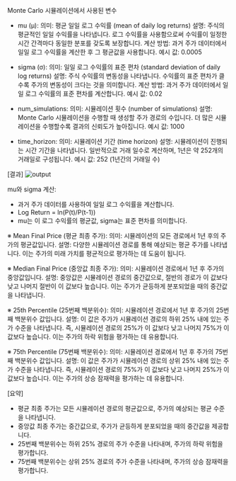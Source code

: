 Monte Carlo 시뮬레이션에서 사용된 변수

- mu (μ):
의미: 평균 일일 로그 수익률 (mean of daily log returns)
설명: 주식의 평균적인 일일 수익률을 나타냅니다. 로그 수익률을 사용함으로써 수익률이 일정한 시간 간격마다 동일한 분포를 갖도록 보장합니다.
계산 방법: 과거 주가 데이터에서 일일 로그 수익률을 계산한 후 그 평균값을 사용합니다.
예시 값: 0.0005

- sigma (σ):
의미: 일일 로그 수익률의 표준 편차 (standard deviation of daily log returns)
설명: 주식 수익률의 변동성을 나타냅니다. 수익률의 표준 편차가 클수록 주가의 변동성이 크다는 것을 의미합니다.
계산 방법: 과거 주가 데이터에서 일일 로그 수익률의 표준 편차를 계산합니다.
예시 값: 0.02

- num_simulations:
의미: 시뮬레이션 횟수 (number of simulations)
설명: Monte Carlo 시뮬레이션을 수행할 때 생성할 주가 경로의 수입니다. 더 많은 시뮬레이션을 수행할수록 결과의 신뢰도가 높아집니다.
예시 값: 1000

- time_horizon:
의미: 시뮬레이션 기간 (time horizon)
설명: 시뮬레이션이 진행되는 시간 기간을 나타냅니다. 일반적으로 거래 일수로 계산하며, 1년은 약 252개의 거래일로 구성됩니다.
예시 값: 252 (1년간의 거래일 수)


[결과]
![output](https://github.com/parkppjjmm/Monte-Carlo-Simulation/assets/56201670/1420d1f8-4ab6-410d-b567-14b7a1397e1b)


mu와 sigma 계산:
- 과거 주가 데이터를 사용하여 일일 로그 수익률을 계산합니다.
- Log Return = ln(P(t)/P(t-1))
- mu는 이 로그 수익률의 평균값, sigma는 표준 편차를 의미합니다.
 
※ Mean Final Price (평균 최종 주가):
의미: 시뮬레이션의 모든 경로에서 1년 후의 주가의 평균값입니다.
설명: 다양한 시뮬레이션 경로를 통해 예상되는 평균 주가를 나타냅니다. 이는 주가의 미래 가치를 평균적으로 평가하는 데 도움이 됩니다.

※ Median Final Price (중앙값 최종 주가):
의미: 시뮬레이션 경로에서 1년 후 주가의 중앙값입니다.
설명: 중앙값은 시뮬레이션 경로의 중간값으로, 절반의 경로가 이 값보다 낮고 나머지 절반이 이 값보다 높습니다. 이는 주가가 균등하게 분포되었을 때의 중간값을 나타냅니다.

※ 25th Percentile (25번째 백분위수):
의미: 시뮬레이션 경로에서 1년 후 주가의 25번째 백분위수 값입니다.
설명: 이 값은 주가가 시뮬레이션 경로의 하위 25% 내에 있는 주가 수준을 나타냅니다. 즉, 시뮬레이션 경로의 25%가 이 값보다 낮고 나머지 75%가 이 값보다 높습니다. 이는 주가의 하락 위험을 평가하는 데 유용합니다.

※ 75th Percentile (75번째 백분위수):
의미: 시뮬레이션 경로에서 1년 후 주가의 75번째 백분위수 값입니다.
설명: 이 값은 주가가 시뮬레이션 경로의 상위 25% 내에 있는 주가 수준을 나타냅니다. 즉, 시뮬레이션 경로의 75%가 이 값보다 낮고 나머지 25%가 이 값보다 높습니다. 이는 주가의 상승 잠재력을 평가하는 데 유용합니다.

[요약]
- 평균 최종 주가는 모든 시뮬레이션 경로의 평균값으로, 주가의 예상되는 평균 수준을 나타냅니다.
- 중앙값 최종 주가는 중간값으로, 주가가 균등하게 분포되었을 때의 중간값을 제공합니다.
- 25번째 백분위수는 하위 25% 경로의 주가 수준을 나타내며, 주가의 하락 위험을 평가합니다.
- 75번째 백분위수는 상위 25% 경로의 주가 수준을 나타내며, 주가의 상승 잠재력을 평가합니다.
